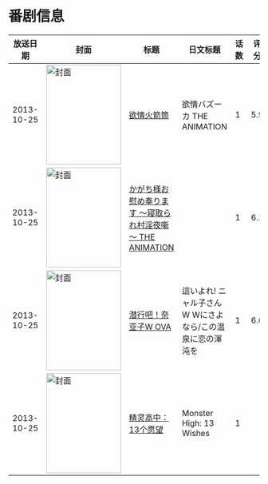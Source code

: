 # 番剧信息

|放送日期|封面|标题|日文标题|话数|评分|评分人数|
|---|---|---|---|---|---|---|
|2013-10-25|<img src="/img/no_icon_subject.png" alt="封面" style="width:150px;height:200px;object-fit:cover;">|[欲情火箭筒](https://bangumi.tv/subject/82204)|欲情バズーカ THE ANIMATION|1|5.9|231人评分|
|2013-10-25|<img src="/img/no_icon_subject.png" alt="封面" style="width:150px;height:200px;object-fit:cover;">|[かがち様お慰め奉ります ～寝取られ村淫夜噺～ THE ANIMATION](https://bangumi.tv/subject/82208)||1|6.1|298人评分|
|2013-10-25|<img src="//lain.bgm.tv/pic/cover/c/2f/47/101375_oW3i3.jpg" alt="封面" style="width:150px;height:200px;object-fit:cover;">|[潜行吧！奈亚子W  OVA](https://bangumi.tv/subject/101375)|這いよれ! ニャル子さんW Wにさよなら/この温泉に恋の渾沌を|1|6.6|1135人评分|
|2013-10-25|<img src="//lain.bgm.tv/pic/cover/c/18/87/523367_Dj2yF.jpg" alt="封面" style="width:150px;height:200px;object-fit:cover;">|[精灵高中：13个愿望](https://bangumi.tv/subject/523367)|Monster High: 13 Wishes|1|||
